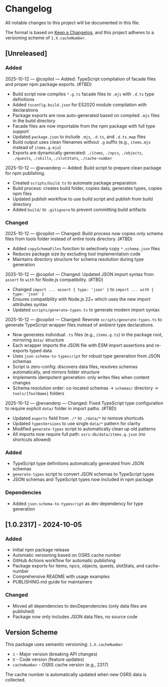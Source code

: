 # Changelog

All notable changes to this project will be documented in this file.

The format is based on [Keep a Changelog](https://keepachangelog.com/en/1.0.0/),
and this project adheres to a versioning scheme of `1.X.cacheNumber`.

## [Unreleased]

### Added

2025-10-12 — @copilot — Added: TypeScript compilation of facade files and proper npm package exports. (#TBD)

- Build script now compiles `*.g.ts` facade files to `.mjs` with `.d.ts` type definitions
- Added `tsconfig.build.json` for ES2020 module compilation with declarations
- Package exports are now auto-generated based on compiled `.mjs` files in the build directory
- Facade files are now importable from the npm package with full type support
- Updated `package.json` to include `.mjs`, `.d.ts`, and `.d.ts.map` files
- Build output uses clean filenames without `.g` suffix (e.g., `items.mjs` instead of `items.g.mjs`)
- Exports are dynamically generated: `./items`, `./npcs`, `./objects`, `./quests`, `./skills`, `./slotStats`, `./cache-number`

2025-10-12 — @wvanderp — Added: Build script to prepare clean package for npm publishing.

- Created `scripts/build.ts` to automate package preparation
- Build process: creates build folder, copies data, generates types, copies npm files
- Updated publish workflow to use build script and publish from build directory
- Added `build/` to `.gitignore` to prevent committing build artifacts

### Changed

2025-10-12 — @copilot — Changed: Build process now copies only schema files from tools folder instead of entire tools directory. (#TBD)

- Added `copySchemaFiles` function to selectively copy `*.schema.json` files
- Reduces package size by excluding tool implementation code
- Maintains directory structure for schema resolution during type generation

2025-10-12 — @copilot — Changed: Updated JSON import syntax from `assert` to `with` for Node.js compatibility. (#TBD)

- Changed `import ... assert { type: 'json' }` to `import ... with { type: 'json' }`
- Ensures compatibility with Node.js 22+ which uses the new import attributes syntax
- Updated `scripts/generate-types.ts` to generate modern import syntax

2025-10-12 — @copilot — Changed: Rewrote `scripts/generate-types.ts` to generate TypeScript wrapper files instead of ambient type declarations.

- Now generates individual `.ts` files (e.g., `items.g.ts`) in the package root, mirroring `data/` structure
- Each wrapper imports the JSON file with ESM import assertions and re-exports typed data
- Uses `json-schema-to-typescript` for robust type generation from JSON schemas
- Script is zero-config: discovers data files, resolves schemas automatically, and mirrors folder structure
- Implements idempotent generation: only writes files when content changes
- Schema resolution order: co-located schemas → `schemas/` directory → `tools/{ToolName}` folders

2025-10-12 — @wvanderp — Changed: Fixed TypeScript type configuration to require explicit `data/` folder in import paths. (#TBD)

- Updated `exports` field from `./*` to `./data/*` to remove shortcuts
- Updated `typesVersions` to use single `data/*` pattern for clarity
- Modified `generate-types` script to automatically clean up old patterns
- All imports now require full path: `osrs-db/data/items.g.json` (no shortcuts allowed)

### Added

- TypeScript type definitions automatically generated from JSON schemas
- `generate-types` script to convert JSON schemas to TypeScript types
- JSON schemas and TypeScript types now included in npm package

### Dependencies

- Added `json-schema-to-typescript` as dev dependency for type generation

## [1.0.2317] - 2024-10-05

### Added

- Initial npm package release
- Automatic versioning based on OSRS cache number
- GitHub Actions workflow for automatic publishing
- Package exports for items, npcs, objects, quests, slotStats, and cache-number
- Comprehensive README with usage examples
- PUBLISHING.md guide for maintainers

### Changed

- Moved all dependencies to devDependencies (only data files are published)
- Package now only includes JSON data files, no source code

## Version Scheme

This package uses semantic versioning: `1.X.cacheNumber`

- `1` - Major version (breaking API changes)
- `X` - Code version (feature updates)
- `cacheNumber` - OSRS cache version (e.g., 2317)

The cache number is automatically updated when new OSRS data is collected.
